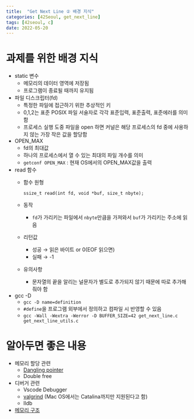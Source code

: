 ```yaml
---
title:  "Get Next Line ② 배경 지식"
categories: [42Seoul, get_next_line]
tags: [42seoul, c]
date: 2022-05-20
---
```


# 과제를 위한 배경 지식

- static 변수
    - 메모리의 데이터 영역에 저장됨
    - 프로그램이 종료될 때까지 유지됨
- 파일 디스크립터(fd)
    - 특정한 파일에 접근하기 위한 추상적인 키
    - 0,1,2는 표준 POSIX 파일 서술자로 각각 표준입력, 표준출력, 표준에러를 의미함
    - 프로세스 실행 도중 파일을 open 하면 커널은 해당 프로세스의 fd 중에 사용하지 않는 가장 작은 값을 할당함
- OPEN_MAX
    - fd의 최대값
    - 하나의 프로세스에서 열 수 있는 최대의 파일 개수를 의미
    - `getconf OPEN_MAX` : 현재 OS에서의 OPEN_MAX값을 출력
- read 함수
    - 함수 원형
        
        `ssize_t read(int fd, void *buf, size_t nbyte);`
        
    - 동작
        - `fd`가 가리키는 파일에서 `nbyte`만큼을 가져와서 `buf`가 가리키는 주소에 읽음
    - 리턴값
        - 성공 → 읽은 바이트 or 0(EOF 읽으면)
        - 실패 → -1
    - 유의사항
        - 문자열의 끝을 알리는 널문자가 별도로 추가되지 않기 때문에 따로 추가해줘야 함
- gcc -D
    - `gcc -D name=definition`
    - `#define`을 프로그램 외부에서 정의하고 컴파일 시 반영할 수 있음
    - `gcc -Wall -Wextra -Werror -D BUFFER_SIZE=42 get_next_line.c get_next_line_utils.c`
    
# 알아두면 좋은 내용
- 메모리 할당 관련
  - [Dangling pointer](https://velog.io/@23tae/Dangling-pointer)
  - Double free
- 디버거 관련
  - Vscode Debugger
  - [valgrind](https://github.com/LouisBrunner/valgrind-macos) (Mac OS에서는 Catalina까지만 지원된다고 함)
  - lldb
- [메모리 구조](https://velog.io/@23tae/memory-structure)
